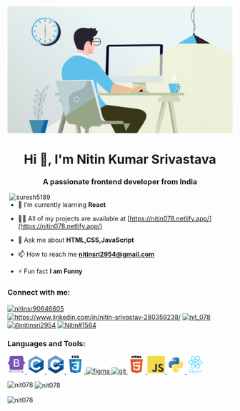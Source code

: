 ![image](https://github.com/Nit078/Portfolio-2.0/blob/master/images/flat%20character%202_2.png)
<h1 align="center">Hi 👋, I'm Nitin Kumar Srivastava</h1>
<h3 align="center">A passionate frontend developer from India</h3>

<p align="left"> <img src="https://www.dsdcindia.com/uploads/slider/slider%20(2).gif" alt="suresh5189" width="500" align="right"/> </p>

- 🌱 I’m currently learning **React**

- 👨‍💻 All of my projects are available at [https://nitin078.netlify.app/](https://nitin078.netlify.app/)

- 💬 Ask me about **HTML,CSS,JavaScript**

- 📫 How to reach me **nitinsri2954@gmail.com**

- ⚡ Fun fact **I am Funny**

<h3 align="left">Connect with me:</h3>
<p align="left">
<a href="https://twitter.com/nitinsr90646605" target="blank"><img align="center" src="https://raw.githubusercontent.com/rahuldkjain/github-profile-readme-generator/master/src/images/icons/Social/twitter.svg" alt="nitinsr90646605" height="30" width="40" /></a>
<a href="https://linkedin.com/in/https://www.linkedin.com/in/nitin-srivastav-280359238/" target="blank"><img align="center" src="https://raw.githubusercontent.com/rahuldkjain/github-profile-readme-generator/master/src/images/icons/Social/linked-in-alt.svg" alt="https://www.linkedin.com/in/nitin-srivastav-280359238/" height="30" width="40" /></a>
<a href="https://instagram.com/nit_078" target="blank"><img align="center" src="https://raw.githubusercontent.com/rahuldkjain/github-profile-readme-generator/master/src/images/icons/Social/instagram.svg" alt="nit_078" height="30" width="40" /></a>
<a href="https://www.hackerrank.com/@nitinsri2954" target="blank"><img align="center" src="https://raw.githubusercontent.com/rahuldkjain/github-profile-readme-generator/master/src/images/icons/Social/hackerrank.svg" alt="@nitinsri2954" height="30" width="40" /></a>
<a href="https://discord.gg/Nitin#1564" target="blank"><img align="center" src="https://raw.githubusercontent.com/rahuldkjain/github-profile-readme-generator/master/src/images/icons/Social/discord.svg" alt="Nitin#1564" height="30" width="40" /></a>
</p>

<h3 align="left">Languages and Tools:</h3>
<p align="left"> <a href="https://getbootstrap.com" target="_blank" rel="noreferrer"> <img src="https://raw.githubusercontent.com/devicons/devicon/master/icons/bootstrap/bootstrap-plain-wordmark.svg" alt="bootstrap" width="40" height="40"/> </a> <a href="https://www.cprogramming.com/" target="_blank" rel="noreferrer"> <img src="https://raw.githubusercontent.com/devicons/devicon/master/icons/c/c-original.svg" alt="c" width="40" height="40"/> </a> <a href="https://www.w3schools.com/cpp/" target="_blank" rel="noreferrer"> <img src="https://raw.githubusercontent.com/devicons/devicon/master/icons/cplusplus/cplusplus-original.svg" alt="cplusplus" width="40" height="40"/> </a> <a href="https://www.w3schools.com/css/" target="_blank" rel="noreferrer"> <img src="https://raw.githubusercontent.com/devicons/devicon/master/icons/css3/css3-original-wordmark.svg" alt="css3" width="40" height="40"/> </a> <a href="https://www.figma.com/" target="_blank" rel="noreferrer"> <img src="https://www.vectorlogo.zone/logos/figma/figma-icon.svg" alt="figma" width="40" height="40"/> </a> <a href="https://git-scm.com/" target="_blank" rel="noreferrer"> <img src="https://www.vectorlogo.zone/logos/git-scm/git-scm-icon.svg" alt="git" width="40" height="40"/> </a> <a href="https://www.w3.org/html/" target="_blank" rel="noreferrer"> <img src="https://raw.githubusercontent.com/devicons/devicon/master/icons/html5/html5-original-wordmark.svg" alt="html5" width="40" height="40"/> </a> <a href="https://developer.mozilla.org/en-US/docs/Web/JavaScript" target="_blank" rel="noreferrer"> <img src="https://raw.githubusercontent.com/devicons/devicon/master/icons/javascript/javascript-original.svg" alt="javascript" width="40" height="40"/> </a> <a href="https://www.python.org" target="_blank" rel="noreferrer"> <img src="https://raw.githubusercontent.com/devicons/devicon/master/icons/python/python-original.svg" alt="python" width="40" height="40"/> </a> <a href="https://reactjs.org/" target="_blank" rel="noreferrer"> <img src="https://raw.githubusercontent.com/devicons/devicon/master/icons/react/react-original-wordmark.svg" alt="react" width="40" height="40"/> </a> </p>

<p><img align="left" src="https://github-readme-stats.vercel.app/api/top-langs?username=nit078&show_icons=true&locale=en&layout=compact" alt="nit078" /></p>

<p>&nbsp;<img align="center" src="https://github-readme-stats.vercel.app/api?username=nit078&show_icons=true&locale=en" alt="nit078" /></p>

<p><img align="center" src="https://github-readme-streak-stats.herokuapp.com/?user=nit078&" alt="nit078" /></p>
